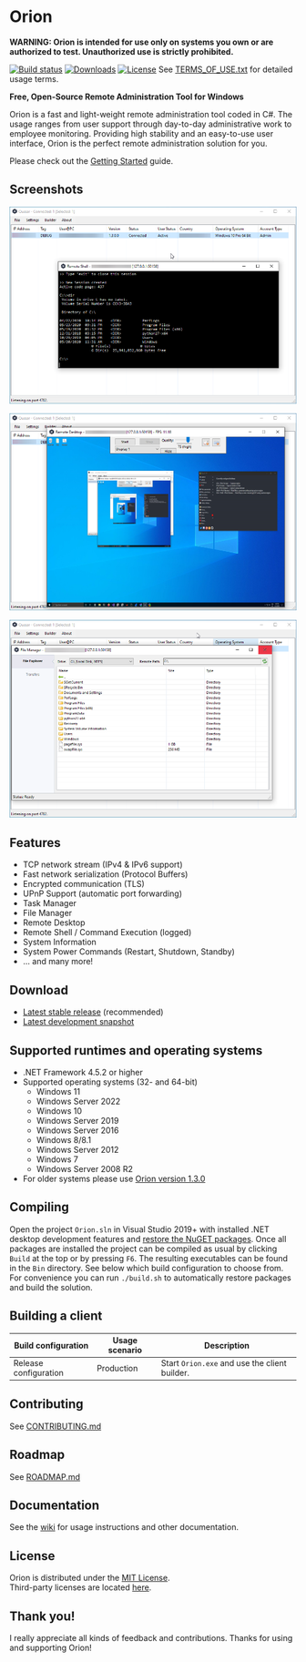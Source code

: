 # Orion
**WARNING: Orion is intended for use only on systems you own or are authorized to test. Unauthorized use is strictly prohibited.**


[![Build status](https://ci.appveyor.com/api/projects/status/5857hfy6r1ltb5f2?svg=true)](https://ci.appveyor.com/project/MaxXor/quasar)
[![Downloads](https://img.shields.io/github/downloads/quasar/Orion/total.svg)](https://github.com/quasar/Orion/releases)
[![License](https://img.shields.io/github/license/quasar/Orion.svg)](LICENSE)
See [TERMS_OF_USE.txt](TERMS_OF_USE.txt) for detailed usage terms.

**Free, Open-Source Remote Administration Tool for Windows**

Orion is a fast and light-weight remote administration tool coded in C#. The usage ranges from user support through day-to-day administrative work to employee monitoring. Providing high stability and an easy-to-use user interface, Orion is the perfect remote administration solution for you.

Please check out the [Getting Started](https://github.com/quasar/Orion/wiki/Getting-Started) guide.

## Screenshots

![remote-shell](Images/remote-shell.png)

![remote-desktop](Images/remote-desktop.png)

![remote-files](Images/remote-files.png)

## Features
* TCP network stream (IPv4 & IPv6 support)
* Fast network serialization (Protocol Buffers)
* Encrypted communication (TLS)
* UPnP Support (automatic port forwarding)
* Task Manager
* File Manager
* Remote Desktop
* Remote Shell / Command Execution (logged)
* System Information
* System Power Commands (Restart, Shutdown, Standby)
* ... and many more!

## Download
* [Latest stable release](https://github.com/quasar/Orion/releases) (recommended)
* [Latest development snapshot](https://ci.appveyor.com/project/MaxXor/quasar)

## Supported runtimes and operating systems
* .NET Framework 4.5.2 or higher
* Supported operating systems (32- and 64-bit)
  * Windows 11
  * Windows Server 2022
  * Windows 10
  * Windows Server 2019
  * Windows Server 2016
  * Windows 8/8.1
  * Windows Server 2012
  * Windows 7
  * Windows Server 2008 R2
* For older systems please use [Orion version 1.3.0](https://github.com/quasar/Orion/releases/tag/v1.3.0.0)

## Compiling
Open the project `Orion.sln` in Visual Studio 2019+ with installed .NET desktop development features and [restore the NuGET packages](https://docs.microsoft.com/en-us/nuget/consume-packages/package-restore). Once all packages are installed the project can be compiled as usual by clicking `Build` at the top or by pressing `F6`. The resulting executables can be found in the `Bin` directory. See below which build configuration to choose from.
For convenience you can run `./build.sh` to automatically restore packages and build the solution.

## Building a client
| Build configuration         | Usage scenario | Description
| ----------------------------|----------------|--------------
| Release configuration       | Production     | Start `Orion.exe` and use the client builder.

## Contributing
See [CONTRIBUTING.md](CONTRIBUTING.md)

## Roadmap
See [ROADMAP.md](ROADMAP.md)

## Documentation
See the [wiki](https://github.com/quasar/Orion/wiki) for usage instructions and other documentation.

## License
Orion is distributed under the [MIT License](LICENSE).  
Third-party licenses are located [here](Licenses).

## Thank you!
I really appreciate all kinds of feedback and contributions. Thanks for using and supporting Orion!
